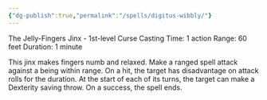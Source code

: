 ```yaml
---
{"dg-publish":true,"permalink":"/spells/digitus-wibbly/"}
---
```


The Jelly-Fingers Jinx - 1st-level Curse
Casting Time: 1 action
Range: 60 feet
Duration: 1 minute

This jinx makes fingers numb and relaxed. Make a ranged spell attack against a being within range. On a hit, the target has disadvantage on attack rolls for the duration. At the start of each of its turns, the target can make a Dexterity saving throw. On a success, the spell ends.